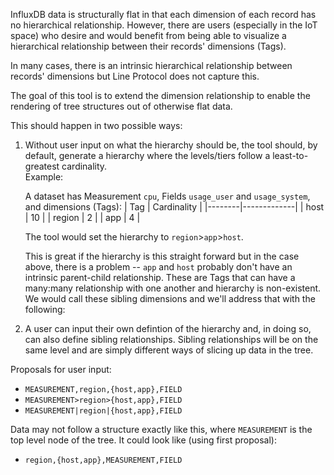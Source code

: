 InfluxDB data is structurally flat in that each dimension of each record has no hierarchical relationship.  However, there are users (especially in the IoT space) who desire and would benefit from being able to visualize a hierarchical relationship between their records' dimensions (Tags).  

In many cases, there is an intrinsic hierarchical relationship between records' dimensions but Line Protocol does not capture this.  

The goal of this tool is to extend the dimension relationship to enable the rendering of tree structures out of otherwise flat data.  

This should happen in two possible ways:

1) Without user input on what the hierarchy should be, the tool should, by default, generate a hierarchy where the levels/tiers follow a least-to-greatest cardinality.  
Example:

    A dataset has Measurement `cpu`, Fields `usage_user` and `usage_system`, and dimensions (Tags):
   | Tag    | Cardinality |
   |--------|-------------|
   | host   | 10          |
   | region | 2           |
   | app    | 4           |
   
   The tool would set the hierarchy to `region`>`app`>`host`.  

   This is great if the hierarchy is this straight forward but in the case above, there is a problem -- `app` and `host` probably don't have an intrinsic parent-child relationship.  These are Tags that can have a many:many relationship with one another and hierarchy is non-existent.  We would call these sibling dimensions and we'll address that with the following:

2) A user can input their own defintion of the hierarchy and, in doing so, can also define sibling relationships.  Sibling relationships will be on the same level and are simply different ways of slicing up data in the tree.

Proposals for user input:
* `MEASUREMENT,region,{host,app},FIELD`
* `MEASUREMENT>region>{host,app},FIELD`
* `MEASUREMENT|region|{host,app},FIELD`

Data may not follow a structure exactly like this, where `MEASUREMENT` is the top level node of the tree.  It could look like (using first proposal):

* `region,{host,app},MEASUREMENT,FIELD`

